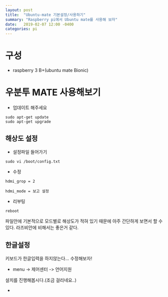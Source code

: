 ```yaml
---
layout: post
title:  "Ubuntu-mate 기본설정/사용하기"
summary: "Raspberry pi에서 Ubuntu mate를 사용해 보자"
date:   2019-02-07 12:00 -0400
categories: pi
---
```

# 구성
- raspberry 3 B+(ubuntu mate Bionic)

# 우분투 MATE 사용해보기

- 업데이트 해주세요

```
sudo apt-get update
sudo apt-get upgrade
```

## 해상도 설정
- 설정파일 들어가기

```
sudo vi /boot/config.txt
```

- 수정

```
hdmi_grop = 2

hdmi_mode = 보고 설정
```

- 리부팅

```
reboot
```

파일안에 기본적으로 모드별로 해상도가 적혀 있기 때문에 아주 간단하게 보면서 할 수 있다. 라즈비안에 비해서는 좋은거 같다.

## 한글설정

키보드가 한글입력을 하지않는다... 수정해보자!

- menu -> 제어센터 -> 언어지원

설치를 진행해봅시다.(조금 걸리네요..)

-
